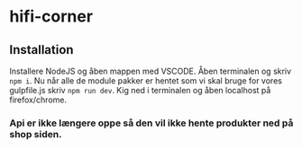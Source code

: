 # hifi-corner
## Installation
Installere NodeJS og åben mappen med VSCODE. Åben terminalen og skriv ```npm i```.
Nu når alle de module pakker er hentet som vi skal bruge for vores gulpfile.js skriv ```npm run dev```.
Kig ned i terminalen og åben localhost på firefox/chrome.

### Api er ikke længere oppe så den vil ikke hente produkter ned på shop siden.


